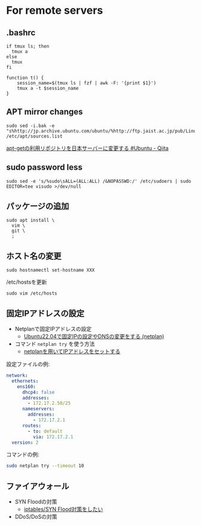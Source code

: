 # For remote servers

## .bashrc

```
if tmux ls; then
  tmux a
else
  tmux
fi
```

```
function t() {
    session_name=$(tmux ls | fzf | awk -F: '{print $1}')
    tmux a -t $session_name
}
```

## APT mirror changes

```
sudo sed -i.bak -e "s%http://jp.archive.ubuntu.com/ubuntu/%http://ftp.jaist.ac.jp/pub/Linux/ubuntu/%g" /etc/apt/sources.list
```

[apt-getの利用リポジトリを日本サーバーに変更する #Ubuntu - Qiita](https://qiita.com/fkshom/items/53de3a9b9278cd524099)

## sudo password less

```
sudo sed -e 's/%sudo\sALL=(ALL:ALL) /&NOPASSWD:/' /etc/sudoers | sudo EDITOR=tee visudo >/dev/null
```

## パッケージの追加

```
sudo apt install \
  vim \
  git \
  ;
```

## ホスト名の変更

```
sudo hostnamectl set-hostname XXX
```


/etc/hostsを更新

```
sudo vim /etc/hosts
```

## 固定IPアドレスの設定

- Netplanで固定IPアドレスの設定
    - [Ubuntu22.04で固定IPの設定やDNSの変更をする (netplan)](https://tex2e.github.io/blog/linux/ubuntu-netplan)
- コマンド `netplan try` を使う方法
    - [netplanを用いてIPアドレスをセットする](https://www7390uo.sakura.ne.jp/wordpress/archives/388)

設定ファイルの例:

```yaml
network:
  ethernets:
    ens160:
      dhcp4: false
      addresses:
        - 172.17.2.50/25
      nameservers:
        addresses:
          - 172.17.2.1
      routes:
        - to: default
          via: 172.17.2.1
  version: 2
  ```

  コマンドの例:

  ```bash
  sudo netplan try --timeout 10
  ```

## ファイアウォール

- SYN Floodの対策
    - [iptables/SYN Flood対策をしたい
](https://vok.paburica.com/index.php?iptables%2FSYN%20Flood%E5%AF%BE%E7%AD%96%E3%82%92%E3%81%97%E3%81%9F%E3%81%84)
- DDoS/DoSの対策

